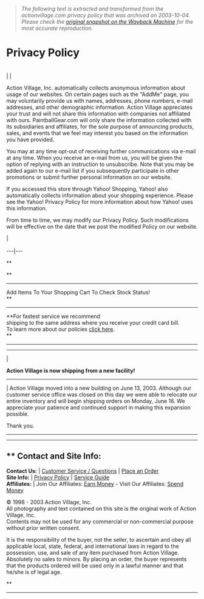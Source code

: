 > *The following text is extracted and transformed from the actionvillage.com privacy policy that was archived on 2003-10-04. Please check the [original snapshot on the Wayback Machine](https://web.archive.org/web/20031004235809id_/http%3A//www.actionvillage.com/privacypolicy.html) for the most accurate reproduction.*

# Privacy Policy

[  
](https://web.archive.org/web/20031004235809id_/http%3A//www.actionvillage.com/serviceguide.html) | | 

Action Village, Inc. automatically collects anonymous information about usage of our websites. On certain pages such as the "AddMe" page, you may voluntarily provide us with names, addresses, phone numbers, e-mail addresses, and other demographic information. Action Village appreciates your trust and will not share this information with companies not affiliated with ours. PaintballGear.com will only share the information collected with its subsidiaries and affiliates, for the sole purpose of announcing products, sales, and events that we feel may interest you based on the information you have provided.

You may at any time opt-out of receiving further communications via e-mail at any time. When you receive an e-mail from us, you will be given the option of replying with an instruction to unsubscribe. Note that you may be added again to our e-mail list if you subsequently participate in other promotions or submit further personal information on our website.

If you accessed this store through Yahoo! Shopping, Yahoo! also automatically collects information about your shopping experience. Please see the Yahoo! Privacy Policy for more information about how Yahoo! uses this information.

From time to time, we may modify our Privacy Policy. Such modifications will be effective on the date that we post the modified Policy on our website.

|   
[](https://web.archive.org/web/20031004235809id_/http%3A//www.actionvillage.com/addme.html)  
---|---  
  
[](http://st32.yahoo.com/cgi-bin/clink?actionvillage+LtzTpc+apparel-mens-apparel-shoes-dc-shoes.html) **

**

* * *

Add Items To Your Shopping Cart To Check Stock Status!  
**

* * *

**For fastest service we recommend  
shipping to the same address where you receive your credit card bill.  
To learn more about our policies [click here](https://web.archive.org/web/20031004235809id_/http%3A//www.actionvillage.com/serviceguide.html).  
**

****

* * *

| 

**Action Village is now shipping from a new facility!**  
  
---  
| Action Village moved into a new building on June 13, 2003. Although our customer service office was closed on this day we were able to relocate our entire inventory and will begin shipping orders on Monday, June 16. We appreciate your patience and continued support in making this expansion possible. 

Thank you.  
  
* * *

  
**** ******

** **Contact and Site Info:**  
---  
**Contact Us:** |  [Customer Service / Questions](http://www.actionv.com/support/csrequest.asp) | [Place an Order](https://web.archive.org/web/20031004235809id_/http%3A//www.actionvillage.com/howtoorder.html)  
**Site Info:** |  [Privacy Policy](http://www.actionvillage.com/privacypolicy.html) | [Service Guide](http://www.actionvillage.com/serviceguide.html)  
**Affiliates:** | Join Our Affiliates: [Earn Money](http://www.actionvillage.com/affiliate.html) \- Visit Our Affiliates: [Spend Money](http://www.actionvillage.com/links.html)  
  
© 1998 \- 2003 Action Village, Inc.  
All photography and text contained on this site is the original work of Action Village, Inc.   
Contents may not be used for any commercial or non-commercial purpose without prior written consent.

It is the responsibility of the buyer, not the seller, to ascertain and obey all applicable local, state, federal, and international laws in regard to the possession, use, and sale of any item purchased from Action Village. Absolutely no sales to minors. By placing an order, the buyer represents that the products ordered will be used only in a lawful manner and that he/she is of legal age.  
  
**

[ ](http://member.bcentral.com/cgi-bin/fc/fastcounter-login?2665036)

****
